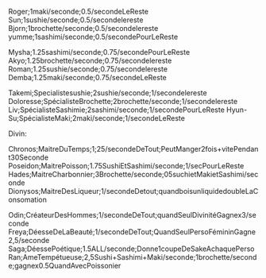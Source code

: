 Roger;1maki/seconde;0.5/secondeLeReste
Sun;1sushie/seconde;0.5/secondelereste
Bjorn;1brochette/seconde;0.5/secondelereste
yumme;1sashimi/seconde;0.5/secondePourLeReste

Mysha;1.25sashimi/seconde;0.75/secondePourLeReste
Akyo;1.25brochette/seconde;0.75/secondelereste
Roman;1.25sushie/seconde;0.75/secondelereste
Demba;1.25maki/seconde;0.75/secondeLeReste

Takemi;Specialistesushie;2sushie/seconde;1/secondelereste
Doloresse;SpécialisteBrochette;2brochette/seconde;1/secondelereste
Liv;SpécialisteSashimie;2sashimi/seconde;1/secondePourLeReste
Hyun-Su;SpécialisteMaki;2maki/seconde;1/secondeLeReste

Divin:

Chronos;MaitreDuTemps;1;25/secondeDeTout;PeutManger2fois+vitePendant30Seconde
Poseidon;MaitrePoisson;1.75SushiEtSashimi/seconde;1/secPourLeReste
Hades;MaitreCharbonnier;3Brochette/seconde;05suchietMakietSashimi/seconde
Dionysos;MaitreDesLiqueur;1/secondeDetout;quandboisunliquidedoubleLaConsomation

Odin;CréateurDesHommes;1/secondeDeTout;quandSeulDivinitéGagnex3/seconde
Freya;DéesseDeLaBeauté;1/secondeDeTout;QuandSeulPersoFémininGagne2,5/seconde
Saga;DéessePoétique;1.5ALL/seconde;Donne1coupeDeSakeAchaquePerso
Ran;AmeTempétueuse;2,5Sushi+Sashimi+Maki/seconde;1brochette/seconde;gagnex0.5QuandAvecPoissonier



